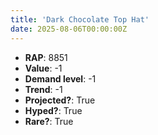 ```yaml
---
title: 'Dark Chocolate Top Hat'
date: 2025-08-06T00:00:00Z
---
```

- **RAP**: 8851
- **Value**: -1
- **Demand level**: -1
- **Trend**: -1
- **Projected?**: True
- **Hyped?**: True
- **Rare?**: True
